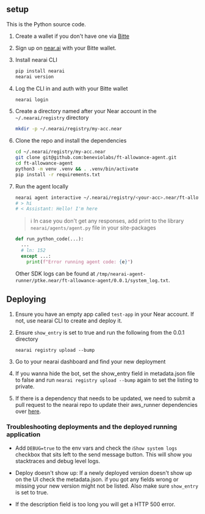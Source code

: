 ## setup

This is the Python source code.

1. Create a wallet if you don't have one via [Bitte](https://wallet.bitte.ai)

1. Sign up on [near.ai](https://app.near.ai/) with your Bitte wallet.

1. Install nearai CLI

   ```sh
   pip install nearai
   nearai version
   ```

1. Log the CLI in and auth with your Bitte wallet

   ```sh
   nearai login
   ```

1. Create a directory named after your Near account in the `~/.nearai/registry` directory

   ```sh
   mkdir -p ~/.nearai/registry/my-acc.near
   ```

1. Clone the repo and install the dependencies

   ```sh
   cd ~/.nearai/registry/my-acc.near
   git clone git@github.com:beneviolabs/ft-allowance-agent.git
   cd ft-allowance-agent
   python3 -m venv .venv && . .venv/bin/activate
   pip install -r requirements.txt
   ```

1. Run the agent locally

   ```sh
   nearai agent interactive ~/.nearai/registry/<your-acc>.near/ft-allowance/0.0.1 --local
   # > hi
   # < Assistant: Hello! I'm here
   ```

   > ℹ️ In case you don't get any responses, add print to the library `nearai/agents/agent.py` file in your site-packages

   ```python
   def run_python_code(...):
     ...
     # ln: 152
     except ...:
       print(f"Error running agent code: {e}")
   ```

   Other SDK logs can be found at `/tmp/nearai-agent-runner/ptke.near/ft-allowance-agent/0.0.1/system_log.txt`.

## Deploying

1. Ensure you have an empty app called `test-app` in your Near account. If not, use nearai CLI to create and deploy it.

1. Ensure `show_entry` is set to true and run the following from the 0.0.1 directory
   ```
   nearai registry upload --bump
   ```

1. Go to your nearai dashboard and find your new deployment

1. If you wanna hide the bot, set the show_entry field in metadata.json file to false and run `nearai registry upload --bump` again to set the listing to private.

1. If there is a dependency that needs to be updated, we need to submit a pull request to the nearai repo to update their aws_runner dependencies over [here](https://github.com/nearai/nearai/blob/main/aws_runner/frameworks/requirements-standard.txt).


### Troubleshooting deployments and the deployed running application

- Add `DEBUG=true` to the env vars and check the `ℹShow system logs` checkbox that sits left to the send message button. This will show you stacktraces and debug level logs.

- Deploy doesn't show up: If a newly deployed version doesn't show up on the UI check the metadata.json. if you got any fields wrong or missing your new version might not be listed. Also make sure `show_entry` is set to true.

- If the description field is too long you will get a HTTP 500 error.
